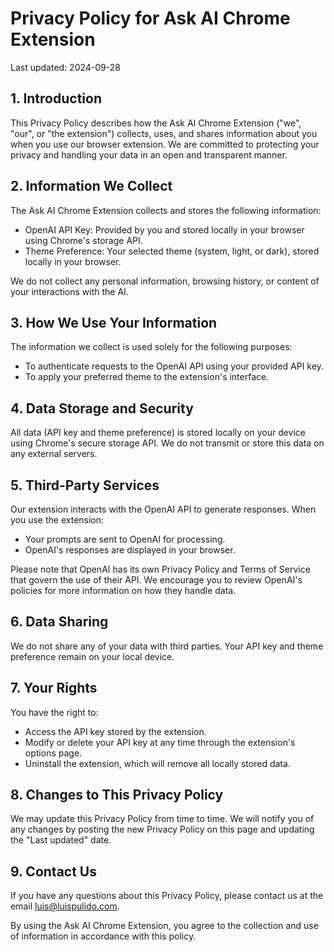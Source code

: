 # Privacy Policy for Ask AI Chrome Extension

Last updated: 2024-09-28

## 1. Introduction

This Privacy Policy describes how the Ask AI Chrome Extension ("we", "our", or "the extension") collects, uses, and shares information about you when you use our browser extension. We are committed to protecting your privacy and handling your data in an open and transparent manner.

## 2. Information We Collect

The Ask AI Chrome Extension collects and stores the following information:

- OpenAI API Key: Provided by you and stored locally in your browser using Chrome's storage API.
- Theme Preference: Your selected theme (system, light, or dark), stored locally in your browser.

We do not collect any personal information, browsing history, or content of your interactions with the AI.

## 3. How We Use Your Information

The information we collect is used solely for the following purposes:

- To authenticate requests to the OpenAI API using your provided API key.
- To apply your preferred theme to the extension's interface.

## 4. Data Storage and Security

All data (API key and theme preference) is stored locally on your device using Chrome's secure storage API. We do not transmit or store this data on any external servers.

## 5. Third-Party Services

Our extension interacts with the OpenAI API to generate responses. When you use the extension:

- Your prompts are sent to OpenAI for processing.
- OpenAI's responses are displayed in your browser.

Please note that OpenAI has its own Privacy Policy and Terms of Service that govern the use of their API. We encourage you to review OpenAI's policies for more information on how they handle data.

## 6. Data Sharing

We do not share any of your data with third parties. Your API key and theme preference remain on your local device.

## 7. Your Rights

You have the right to:

- Access the API key stored by the extension.
- Modify or delete your API key at any time through the extension's options page.
- Uninstall the extension, which will remove all locally stored data.

## 8. Changes to This Privacy Policy

We may update this Privacy Policy from time to time. We will notify you of any changes by posting the new Privacy Policy on this page and updating the "Last updated" date.

## 9. Contact Us

If you have any questions about this Privacy Policy, please contact us at the email luis@luispulido.com.

By using the Ask AI Chrome Extension, you agree to the collection and use of information in accordance with this policy.
